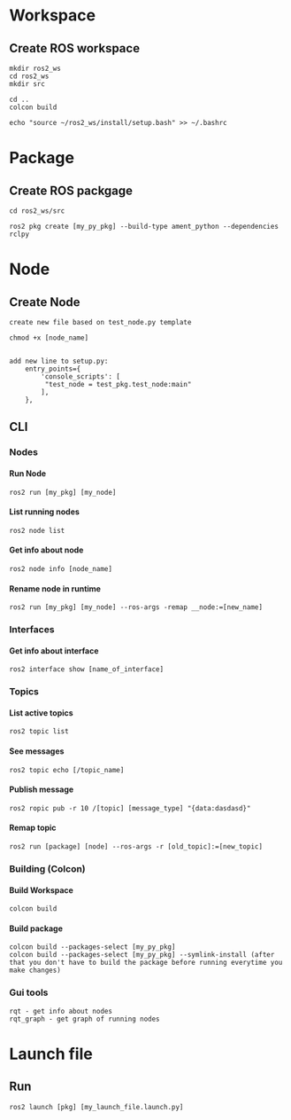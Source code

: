 
# Workspace  
## Create ROS workspace 
```
mkdir ros2_ws
cd ros2_ws
mkdir src

cd ..
colcon build

echo "source ~/ros2_ws/install/setup.bash" >> ~/.bashrc
```

# Package

## Create ROS packgage 
```
cd ros2_ws/src

ros2 pkg create [my_py_pkg] --build-type ament_python --dependencies rclpy
```



# Node  

## Create Node  
```
create new file based on test_node.py template

chmod +x [node_name]


add new line to setup.py:
    entry_points={
        'console_scripts': [
         "test_node = test_pkg.test_node:main"
        ],
    },
```

## CLI  
### Nodes
#### Run Node  
```
ros2 run [my_pkg] [my_node]
```

#### List running nodes  
```
ros2 node list
```
#### Get info about node
```
ros2 node info [node_name]
```
#### Rename node in runtime
```
ros2 run [my_pkg] [my_node] --ros-args -remap __node:=[new_name]
```

### Interfaces
#### Get info about interface
```
ros2 interface show [name_of_interface]
```

### Topics
#### List active topics
```
ros2 topic list
```
#### See messages
```
ros2 topic echo [/topic_name]
```

#### Publish message
```
ros2 ropic pub -r 10 /[topic] [message_type] "{data:dasdasd}"
```
#### Remap topic
```
ros2 run [package] [node] --ros-args -r [old_topic]:=[new_topic]
```

### Building (Colcon)
#### Build Workspace 
```
colcon build
```
#### Build package  
```
colcon build --packages-select [my_py_pkg]
colcon build --packages-select [my_py_pkg] --symlink-install (after that you don't have to build the package before running everytime you make changes)
```


### Gui tools
```
rqt - get info about nodes
rqt_graph - get graph of running nodes
```

# Launch file
## Run
```
ros2 launch [pkg] [my_launch_file.launch.py]
```

